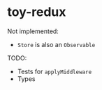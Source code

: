 # toy-redux

Not implemented:
- `Store` is also an `Observable`

TODO:
- Tests for `applyMiddleware`
- Types